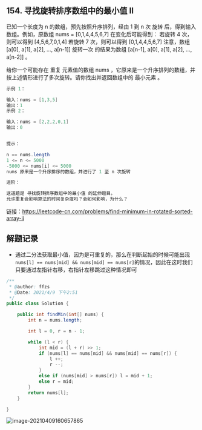 ## 154. 寻找旋转排序数组中的最小值 II

已知一个长度为 n 的数组，预先按照升序排列，经由 1 到 n 次 旋转 后，得到输入数组。例如，原数组 nums = [0,1,4,4,5,6,7] 在变化后可能得到：
若旋转 4 次，则可以得到 [4,5,6,7,0,1,4]
若旋转 7 次，则可以得到 [0,1,4,4,5,6,7]
注意，数组 [a[0], a[1], a[2], ..., a[n-1]] 旋转一次 的结果为数组 [a[n-1], a[0], a[1], a[2], ..., a[n-2]] 。

给你一个可能存在 重复 元素值的数组 nums ，它原来是一个升序排列的数组，并按上述情形进行了多次旋转。请你找出并返回数组中的 最小元素 。

 

```java
示例 1：

输入：nums = [1,3,5]
输出：1
示例 2：

输入：nums = [2,2,2,0,1]
输出：0


提示：

n == nums.length
1 <= n <= 5000
-5000 <= nums[i] <= 5000
nums 原来是一个升序排序的数组，并进行了 1 至 n 次旋转
```



```java
进阶：

这道题是 寻找旋转排序数组中的最小值 的延伸题目。
允许重复会影响算法的时间复杂度吗？会如何影响，为什么？
```


链接：https://leetcode-cn.com/problems/find-minimum-in-rotated-sorted-array-ii

## 解题记录

+ 通过二分法获取最小值，因为是可重复的，那么在判断起始的时候可能出现`nums[l] == nums[mid] && nums[mid] == nums[r]`的情况，因此在这时我们只要通过左指针右移，右指针左移跳过这种情况即可

```java
/**
 * @author: ffzs
 * @Date: 2021/4/9 下午2:51
 */
public class Solution {

    public int findMin(int[] nums) {
        int n = nums.length;

        int l = 0, r = n - 1;

        while (l < r) {
            int mid = (l + r) >> 1;
            if (nums[l] == nums[mid] && nums[mid] == nums[r]) {
                l ++;
                r --;
            }
            else if (nums[mid] > nums[r]) l = mid + 1;
            else r = mid;
        }
        return nums[l];
    }

}
```

![image-20210409160657865](https://gitee.com/ffzs/picture_go/raw/master/img/image-20210409160657865.png)